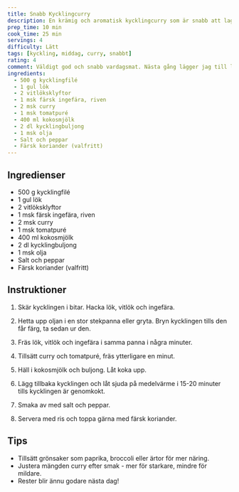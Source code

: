 ```yaml
---
title: Snabb Kycklingcurry
description: En krämig och aromatisk kycklingcurry som är snabb att laga och full av smak.
prep_time: 10 min
cook_time: 25 min
servings: 4
difficulty: Lätt
tags: [kyckling, middag, curry, snabbt]
rating: 4
comment: Väldigt god och snabb vardagsmat. Nästa gång lägger jag till lite mer curry för starkare smak.
ingredients:
  - 500 g kycklingfilé
  - 1 gul lök
  - 2 vitlöksklyftor
  - 1 msk färsk ingefära, riven
  - 2 msk curry
  - 1 msk tomatpuré
  - 400 ml kokosmjölk
  - 2 dl kycklingbuljong
  - 1 msk olja
  - Salt och peppar
  - Färsk koriander (valfritt)
---
```


## Ingredienser

- 500 g kycklingfilé
- 1 gul lök
- 2 vitlöksklyftor
- 1 msk färsk ingefära, riven
- 2 msk curry
- 1 msk tomatpuré
- 400 ml kokosmjölk
- 2 dl kycklingbuljong
- 1 msk olja
- Salt och peppar
- Färsk koriander (valfritt)

## Instruktioner

1. Skär kycklingen i bitar. Hacka lök, vitlök och ingefära.

2. Hetta upp oljan i en stor stekpanna eller gryta. Bryn kycklingen tills den får färg, ta sedan ur den.

3. Fräs lök, vitlök och ingefära i samma panna i några minuter.

4. Tillsätt curry och tomatpuré, fräs ytterligare en minut.

5. Häll i kokosmjölk och buljong. Låt koka upp.

6. Lägg tillbaka kycklingen och låt sjuda på medelvärme i 15-20 minuter tills kycklingen är genomkokt.

7. Smaka av med salt och peppar.

8. Servera med ris och toppa gärna med färsk koriander.

## Tips

- Tillsätt grönsaker som paprika, broccoli eller ärtor för mer näring.
- Justera mängden curry efter smak - mer för starkare, mindre för mildare.
- Rester blir ännu godare nästa dag!
